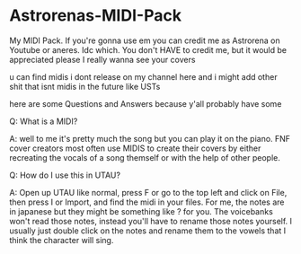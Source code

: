 # Astrorenas-MIDI-Pack
My MIDI Pack. If you're gonna use em you can credit me as Astrorena on Youtube or aneres. Idc which. You don't HAVE to credit me, but it would be appreciated please I really wanna see your covers

u can find midis i dont release on my channel here and i might add other shit that isnt midis in the future like USTs



here are some Questions and Answers because y'all probably have some

Q: What is a MIDI?

A: well to me it's pretty much the song but you can play it on the piano. FNF cover creators most often use MIDIS to create their covers by either recreating the vocals of a song themself or with the help of other people.

Q: How do I use this in UTAU?

A: Open up UTAU like normal, press F or go to the top left and click on File, then press I or Import, and find the midi in your files. For me, the notes are in japanese but they might be something like ? for you. The voicebanks won't read those notes, instead you'll have to rename those notes yourself. I usually just double click on the notes and rename them to the vowels that I think the character will sing.
